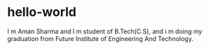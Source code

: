# hello-world
I m Aman Sharma and I m student of B.Tech(C.S), and i m doing my graduation from Future Institute of Engineering And Technology.  
